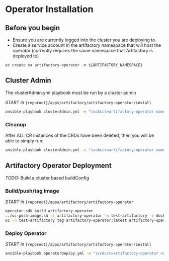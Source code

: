 # Operator Installation

## Before you begin

- Ensure you are currently logged into the cluster you are deploying to.
- Create a service account in the artifactory namespace that will host the operator (currently requires the same namespace that Artifactory is deployed to)

`oc create sa artifactory-operator -n ${ARTIFACTORY_NAMESPACE}`

## Cluster Admin

The clusterAdmin.yml playbook must be run by a cluster admin

*START in* `{reporoot}/apps/artifactory/artifactory-operator/install`

``` bash
ansible-playbook clusterAdmin.yml -e "svcAcct=artifactory-operator namespace=test-artifactory"
```

### Cleanup

After ALL CR instances of the CRDs have been deleted, then you will be able to simply run:

``` bash
ansible-playbook clusterAdmin.yml -e "svcAcct=artifactory-operator namespace=test-artifactory state=absent"
```

## Artifactory Operator Deployment

*TODO:* Build a cluster based buildConfig

### Build/push/tag image

*START in* `{reporoot}/apps/artifactory/artifactory-operator`

``` bash
operator-sdk build artifactory-operator
../oc-push-image.sh -i artifactory-operator -n test-artifactory -r docker-registry.lab.pathfinder.gov.bc.ca
oc -n test-artifactory tag artifactory-operator:latest artifactory-operator:v1-0.9.0-stable
```

### Deploy Operator

*START in* `{reporoot}/apps/artifactory/artifactory-operator/install`

``` bash
ansible-playbook operatorDeploy.yml -e "svcAcct=artifactory-operator namespace=test-artifactory"
```
